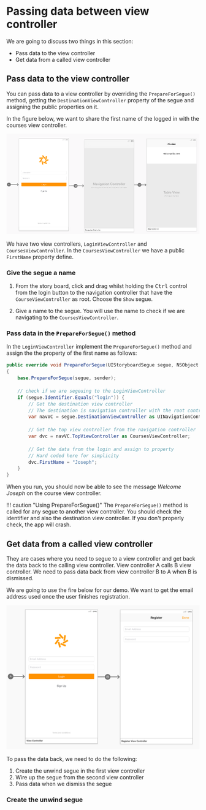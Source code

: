 # Passing data between view controller

We are going to discuss two things in this section:

- Pass data to the view controller
- Get data from a called view controller

## Pass data to the view controller

You can pass data to a view controller by overriding the `PrepareForSegue()` method, getting the `DestinationViewController` property of the segue and assigning the public properties on it.

In the figure below, we want to share the first name of the logged in with the courses view controller.

![Pass data between view controller][1]

We have two view controllers, `LoginViewController` and `CoursesViewController`. In the `CoursesViewController` we have a public `FirstName` property define.

### Give the segue a name

1. From the story board, click and drag whilst holding the <kbd>Ctrl</kbd> control from the login button to the navigation controller that have the `CourseViewController` as root. Choose the `Show` segue.

2. Give a name to the segue. You will use the name to check if we are navigating to the `CoursesViewController`.

### Pass data in the `PrepareForSegue()` method

In the `LoginViewController` implement the `PrepareForSegue()` method and assign the the property of the first name as follows:

```csharp
public override void PrepareForSegue(UIStoryboardSegue segue, NSObject sender)
{
    base.PrepareForSegue(segue, sender);

    // check if we are segeuing to the LoginViewController
    if (segue.Identifier.Equals("login")) {
        // Get the destination view controller
        // The destination is navigation controller with the root controller CoursesViewController
        var navVC = segue.DestinationViewController as UINavigationController;

        // Get the top view controller from the navigation controller
        var dvc = navVC.TopViewController as CoursesViewController;

        // Get the data from the login and assign to property
        // Hard coded here for simplicity
        dvc.FirstName = "Joseph";
    }
}
```

When you run, you should now be able to see the message _Welcome Joseph_ on the course view controller.

!!! caution "Using PrepareForSegue()"
    The `PrepareForSegue()` method is called for any segue to another view controller. You should check the identifier and also the destination view controller. If you don't properly check, the app will crash.


## Get data from a called view controller

They are cases where you need to segue to a view controller and get back the data back to the calling view controller. View controller A calls B view controller. We need to pass data back from view controller B to A when B is dismissed.

We are going to use the fire below for our demo. We want to get the email address used once the user finishes registration.

![Pass Data Back][2]

To pass the data back, we need to do the following:

1. Create the unwind segue in the first view controller
2. Wire up the segue from the second view controller
3. Pass data when we dismiss the segue

### Create the unwind segue




[1]: images/pass-data.png
[2]: images/pass-data-back.png